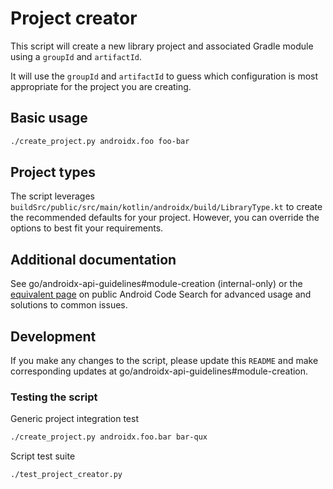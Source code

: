 # Project creator

This script will create a new library project and associated Gradle module using
a `groupId` and `artifactId`.

It will use the `groupId` and `artifactId` to guess which configuration is most
appropriate for the project you are creating.

## Basic usage

```bash
./create_project.py androidx.foo foo-bar
```

## Project types

The script leverages
`buildSrc/public/src/main/kotlin/androidx/build/LibraryType.kt` to create the
recommended defaults for your project. However, you can override the options to
best fit your requirements.

## Additional documentation

See go/androidx-api-guidelines#module-creation (internal-only) or the
[equivalent page](https://cs.android.com/androidx/platform/frameworks/support/+/androidx-main:docs/api_guidelines/modules.md#module-creation)
on public Android Code Search for advanced usage and solutions to common issues.

## Development

If you make any changes to the script, please update this `README` and make
corresponding updates at go/androidx-api-guidelines#module-creation.

### Testing the script

Generic project integration test
```bash
./create_project.py androidx.foo.bar bar-qux
```

Script test suite
```bash
./test_project_creator.py
```

